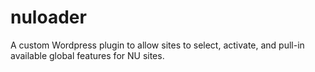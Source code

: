 # nuloader
A custom Wordpress plugin to allow sites to select, activate, and pull-in available global features for NU sites.
